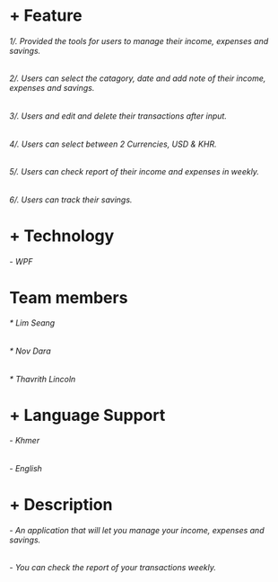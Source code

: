 
# + Feature
###### 1/. Provided the tools for users to manage their income, expenses and savings.  
###### 2/. Users can select the catagory, date and add note of their income, expenses and savings. 
###### 3/. Users and edit and delete their transactions after input.
###### 4/. Users can select between 2 Currencies, USD & KHR.
###### 5/. Users can check report of their income and expenses in weekly.
###### 6/. Users can track their savings.
#  + Technology 
###### - WPF
# Team members
###### * Lim Seang 
###### * Nov Dara 
###### * Thavrith Lincoln
# + Language Support 
###### - Khmer 
###### - English 
#  + Description 
###### - An application that will let you manage your income, expenses and savings.
###### - You can check the report of your transactions weekly.                                                               


